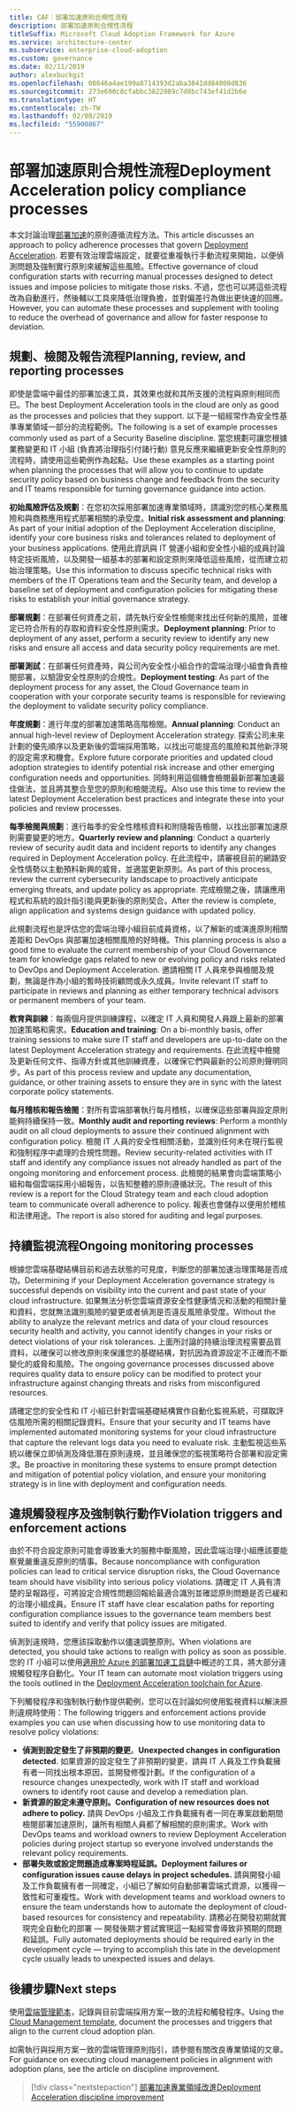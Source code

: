 ```yaml
---
title: CAF：部署加速原則合規性流程
description: 部署加速原則合規性流程
titleSuffix: Microsoft Cloud Adoption Framework for Azure
ms.service: architecture-center
ms.subservice: enterprise-cloud-adoption
ms.custom: governance
ms.date: 02/11/2019
author: alexbuckgit
ms.openlocfilehash: 08046a4ae199a8714393d2aba3841dd84008d836
ms.sourcegitcommit: 273e690c0cfabbc3822089c7d8bc743ef41d2b6e
ms.translationtype: HT
ms.contentlocale: zh-TW
ms.lasthandoff: 02/08/2019
ms.locfileid: "55900867"
---
```

# <a name="deployment-acceleration-policy-compliance-processes"></a><span data-ttu-id="3eb23-103">部署加速原則合規性流程</span><span class="sxs-lookup"><span data-stu-id="3eb23-103">Deployment Acceleration policy compliance processes</span></span>

<span data-ttu-id="3eb23-104">本文討論治理[部署加速](./overview.md)的原則遵循流程方法。</span><span class="sxs-lookup"><span data-stu-id="3eb23-104">This article discusses an approach to policy adherence processes that govern [Deployment Acceleration](./overview.md).</span></span> <span data-ttu-id="3eb23-105">若要有效治理雲端設定，就要從重複執行手動流程來開始，以便偵測問題及強制實行原則來緩解這些風險。</span><span class="sxs-lookup"><span data-stu-id="3eb23-105">Effective governance of cloud configuration starts with recurring manual processes designed to detect issues and impose policies to mitigate those risks.</span></span> <span data-ttu-id="3eb23-106">不過，您也可以將這些流程改為自動進行，然後輔以工具來降低治理負擔，並對偏差行為做出更快速的回應。</span><span class="sxs-lookup"><span data-stu-id="3eb23-106">However, you can automate these processes and supplement with tooling to reduce the overhead of governance and allow for faster response to deviation.</span></span>

## <a name="planning-review-and-reporting-processes"></a><span data-ttu-id="3eb23-107">規劃、檢閱及報告流程</span><span class="sxs-lookup"><span data-stu-id="3eb23-107">Planning, review, and reporting processes</span></span>

<span data-ttu-id="3eb23-108">即使是雲端中最佳的部署加速工具，其效果也就和其所支援的流程與原則相同而已。</span><span class="sxs-lookup"><span data-stu-id="3eb23-108">The best Deployment Acceleration tools in the cloud are only as good as the processes and policies that they support.</span></span> <span data-ttu-id="3eb23-109">以下是一組經常作為安全性基準專業領域一部分的流程範例。</span><span class="sxs-lookup"><span data-stu-id="3eb23-109">The following is a set of example processes commonly used as part of a Security Baseline discipline.</span></span> <span data-ttu-id="3eb23-110">當您規劃可讓您根據業務變更和 IT 小組 (負責將治理指引付諸行動) 意見反應來繼續更新安全性原則的流程時，請使用這些範例作為起點。</span><span class="sxs-lookup"><span data-stu-id="3eb23-110">Use these examples as a starting point when planning the processes that will allow you to continue to update security policy based on business change and feedback from the security and IT teams responsible for turning governance guidance into action.</span></span>

<span data-ttu-id="3eb23-111">**初始風險評估及規劃**：在您初次採用部署加速專業領域時，請識別您的核心業務風險和與商務應用程式部署相關的承受度。</span><span class="sxs-lookup"><span data-stu-id="3eb23-111">**Initial risk assessment and planning**: As part of your initial adoption of the Deployment Acceleration discipline, identify your core business risks and tolerances related to deployment of your business applications.</span></span> <span data-ttu-id="3eb23-112">使用此資訊與 IT 營運小組和安全性小組的成員討論特定技術風險，以及開發一組基本的部署和設定原則來降低這些風險，從而建立初始治理策略。</span><span class="sxs-lookup"><span data-stu-id="3eb23-112">Use this information to discuss specific technical risks with members of the IT Operations team and the Security team, and develop a baseline set of deployment and configuration policies for mitigating these risks to establish your initial governance strategy.</span></span>

<span data-ttu-id="3eb23-113">**部署規劃**：在部署任何資產之前，請先執行安全性檢閱來找出任何新的風險，並確定已符合所有的存取和資料安全性原則需求。</span><span class="sxs-lookup"><span data-stu-id="3eb23-113">**Deployment planning**: Prior to deployment of any asset, perform a security review to identify any new risks and ensure all access and data security policy requirements are met.</span></span>

<span data-ttu-id="3eb23-114">**部署測試**：在部署任何資產時，與公司內安全性小組合作的雲端治理小組會負責檢閱部署，以驗證安全性原則的合規性。</span><span class="sxs-lookup"><span data-stu-id="3eb23-114">**Deployment testing**: As part of the deployment process for any asset, the Cloud Governance team in cooperation with your corporate security teams is responsible for reviewing the deployment to validate security policy compliance.</span></span>

<span data-ttu-id="3eb23-115">**年度規劃**：進行年度的部署加速策略高階檢閱。</span><span class="sxs-lookup"><span data-stu-id="3eb23-115">**Annual planning**: Conduct an annual high-level review of Deployment Acceleration strategy.</span></span> <span data-ttu-id="3eb23-116">探索公司未來計劃的優先順序以及更新後的雲端採用策略，以找出可能提高的風險和其他新浮現的設定需求和機會。</span><span class="sxs-lookup"><span data-stu-id="3eb23-116">Explore future corporate priorities and updated cloud adoption strategies to identify potential risk increase and other emerging configuration needs and opportunities.</span></span> <span data-ttu-id="3eb23-117">同時利用這個機會檢閱最新部署加速最佳做法，並且將其整合至您的原則和檢閱流程。</span><span class="sxs-lookup"><span data-stu-id="3eb23-117">Also use this time to review the latest Deployment Acceleration best practices and integrate these into your policies and review processes.</span></span>

<span data-ttu-id="3eb23-118">**每季檢閱與規劃**：進行每季的安全性稽核資料和附隨報告檢閱，以找出部署加速原則需要變更的地方。</span><span class="sxs-lookup"><span data-stu-id="3eb23-118">**Quarterly review and planning**: Conduct a quarterly review of security audit data and incident reports to identify any changes required in Deployment Acceleration policy.</span></span> <span data-ttu-id="3eb23-119">在此流程中，請審視目前的網路安全性情勢以主動預料新興的威脅，並適當更新原則。</span><span class="sxs-lookup"><span data-stu-id="3eb23-119">As part of this process, review the current cybersecurity landscape to proactively anticipate emerging threats, and update policy as appropriate.</span></span> <span data-ttu-id="3eb23-120">完成檢閱之後，請讓應用程式和系統的設計指引能與更新後的原則契合。</span><span class="sxs-lookup"><span data-stu-id="3eb23-120">After the review is complete, align application and systems design guidance with updated policy.</span></span>

<span data-ttu-id="3eb23-121">此規劃流程也是評估您的雲端治理小組目前成員資格，以了解新的或演進原則相關差距和 DevOps 與部署加速相關風險的好時機。</span><span class="sxs-lookup"><span data-stu-id="3eb23-121">This planning process is also a good time to evaluate the current membership of your Cloud Governance team for knowledge gaps related to new or evolving policy and risks related to DevOps and Deployment Acceleration.</span></span> <span data-ttu-id="3eb23-122">邀請相關 IT 人員來參與檢閱及規劃，無論是作為小組的暫時技術顧問或永久成員。</span><span class="sxs-lookup"><span data-stu-id="3eb23-122">Invite relevant IT staff to participate in reviews and planning as either temporary technical advisors or permanent members of your team.</span></span>

<span data-ttu-id="3eb23-123">**教育與訓練**：每兩個月提供訓練課程，以確定 IT 人員和開發人員跟上最新的部署加速策略和需求。</span><span class="sxs-lookup"><span data-stu-id="3eb23-123">**Education and training**: On a bi-monthly basis, offer training sessions to make sure IT staff and developers are up-to-date on the latest Deployment Acceleration strategy and requirements.</span></span> <span data-ttu-id="3eb23-124">在此流程中檢閱及更新任何文件、指導方針或其他訓練資產，以確保它們與最新的公司原則聲明同步。</span><span class="sxs-lookup"><span data-stu-id="3eb23-124">As part of this process review and update any documentation, guidance, or other training assets to ensure they are in sync with the latest corporate policy statements.</span></span>

<span data-ttu-id="3eb23-125">**每月稽核和報告檢閱**：對所有雲端部署執行每月稽核，以確保這些部署與設定原則能夠持續保持一致。</span><span class="sxs-lookup"><span data-stu-id="3eb23-125">**Monthly audit and reporting reviews**: Perform a monthly audit on all cloud deployments to assure their continued alignment with configuration policy.</span></span> <span data-ttu-id="3eb23-126">檢閱 IT 人員的安全性相關活動，並識別任何未在現行監視和強制程序中處理的合規性問題。</span><span class="sxs-lookup"><span data-stu-id="3eb23-126">Review security-related activities with IT staff and identify any compliance issues not already handled as part of the ongoing monitoring and enforcement process.</span></span> <span data-ttu-id="3eb23-127">此檢閱的結果會向雲端策略小組和每個雲端採用小組報告，以告知整體的原則遵循狀況。</span><span class="sxs-lookup"><span data-stu-id="3eb23-127">The result of this review is a report for the Cloud Strategy team and each cloud adoption team to communicate overall adherence to policy.</span></span> <span data-ttu-id="3eb23-128">報表也會儲存以便用於稽核和法律用途。</span><span class="sxs-lookup"><span data-stu-id="3eb23-128">The report is also stored for auditing and legal purposes.</span></span>

## <a name="ongoing-monitoring-processes"></a><span data-ttu-id="3eb23-129">持續監視流程</span><span class="sxs-lookup"><span data-stu-id="3eb23-129">Ongoing monitoring processes</span></span>

<span data-ttu-id="3eb23-130">根據您雲端基礎結構目前和過去狀態的可見度，判斷您的部署加速治理策略是否成功。</span><span class="sxs-lookup"><span data-stu-id="3eb23-130">Determining if your Deployment Acceleration governance strategy is successful depends on visibility into the current and past state of your cloud infrastructure.</span></span> <span data-ttu-id="3eb23-131">如果無法分析您雲端資源安全性健康情況和活動的相關計量和資料，您就無法識別風險的變更或者偵測是否違反風險承受度。</span><span class="sxs-lookup"><span data-stu-id="3eb23-131">Without the ability to analyze the relevant metrics and data of your cloud resources security health and activity, you cannot identify changes in your risks or detect violations of your risk tolerances.</span></span> <span data-ttu-id="3eb23-132">上面所討論的持續治理流程需要品質資料，以確保可以修改原則來保護您的基礎結構，對抗因為資源設定不正確而不斷變化的威脅和風險。</span><span class="sxs-lookup"><span data-stu-id="3eb23-132">The ongoing governance processes discussed above requires quality data to ensure policy can be modified to protect your infrastructure against changing threats and risks from misconfigured resources.</span></span>

<span data-ttu-id="3eb23-133">請確定您的安全性和 IT 小組已針對雲端基礎結構實作自動化監視系統，可擷取評估風險所需的相關記錄資料。</span><span class="sxs-lookup"><span data-stu-id="3eb23-133">Ensure that your security and IT teams have implemented automated monitoring systems for your cloud infrastructure that capture the relevant logs data you need to evaluate risk.</span></span> <span data-ttu-id="3eb23-134">主動監視這些系統以確保立即偵測及降低潛在原則違規，並且確保您的監視策略符合部署和設定需求。</span><span class="sxs-lookup"><span data-stu-id="3eb23-134">Be proactive in monitoring these systems to ensure prompt detection and mitigation of potential policy violation, and ensure your monitoring strategy is in line with deployment and configuration needs.</span></span>

## <a name="violation-triggers-and-enforcement-actions"></a><span data-ttu-id="3eb23-135">違規觸發程序及強制執行動作</span><span class="sxs-lookup"><span data-stu-id="3eb23-135">Violation triggers and enforcement actions</span></span>

<span data-ttu-id="3eb23-136">由於不符合設定原則可能會導致重大的服務中斷風險，因此雲端治理小組應該要能察覺嚴重違反原則的情事。</span><span class="sxs-lookup"><span data-stu-id="3eb23-136">Because noncompliance with configuration policies can lead to critical service disruption risks, the Cloud Governance team should have visibility into serious policy violations.</span></span> <span data-ttu-id="3eb23-137">請確定 IT 人員有清楚的呈報路徑，可將設定合規性問題回報給最適合識別並確認原則問題是否已緩和的治理小組成員。</span><span class="sxs-lookup"><span data-stu-id="3eb23-137">Ensure IT staff have clear escalation paths for reporting configuration compliance issues to the governance team members best suited to identify and verify that policy issues are mitigated.</span></span>  

<span data-ttu-id="3eb23-138">偵測到違規時，您應該採取動作以儘速調整原則。</span><span class="sxs-lookup"><span data-stu-id="3eb23-138">When violations are detected, you should take actions to realign with policy as soon as possible.</span></span> <span data-ttu-id="3eb23-139">您的 IT 小組可以使用[適用於 Azure 的部署加速工具鏈](toolchain.md)中概述的工具，將大部分違規觸發程序自動化。</span><span class="sxs-lookup"><span data-stu-id="3eb23-139">Your IT team can automate most violation triggers using the tools outlined in the [Deployment Acceleration toolchain for Azure](toolchain.md).</span></span>

<span data-ttu-id="3eb23-140">下列觸發程序和強制執行動作提供範例，您可以在討論如何使用監視資料以解決原則違規時使用：</span><span class="sxs-lookup"><span data-stu-id="3eb23-140">The following triggers and enforcement actions provide examples you can use when discussing how to use monitoring data to resolve policy violations:</span></span>

- <span data-ttu-id="3eb23-141">**偵測到設定發生了非預期的變更**。</span><span class="sxs-lookup"><span data-stu-id="3eb23-141">**Unexpected changes in configuration detected**.</span></span> <span data-ttu-id="3eb23-142">如果資源的設定發生了非預期的變更，請與 IT 人員及工作負載擁有者一同找出根本原因，並開發修復計劃。</span><span class="sxs-lookup"><span data-stu-id="3eb23-142">If the configuration of a resource changes unexpectedly, work with IT staff and workload owners to identify root cause and develop a remediation plan.</span></span>
- <span data-ttu-id="3eb23-143">**新資源的設定未遵守原則。**</span><span class="sxs-lookup"><span data-stu-id="3eb23-143">**Configuration of new resources does not adhere to policy.**</span></span> <span data-ttu-id="3eb23-144">請與 DevOps 小組及工作負載擁有者一同在專案啟動期間檢閱部署加速原則，讓所有相關人員都了解相關的原則需求。</span><span class="sxs-lookup"><span data-stu-id="3eb23-144">Work with DevOps teams and workload owners to review Deployment Acceleration policies during project startup so everyone involved understands the relevant policy requirements.</span></span>
- <span data-ttu-id="3eb23-145">**部署失敗或設定問題造成專案時程延誤。**</span><span class="sxs-lookup"><span data-stu-id="3eb23-145">**Deployment failures or configuration issues cause delays in project schedules.**</span></span> <span data-ttu-id="3eb23-146">請與開發小組及工作負載擁有者一同確定，小組已了解如何自動部署雲端式資源，以獲得一致性和可重複性。</span><span class="sxs-lookup"><span data-stu-id="3eb23-146">Work with development teams and workload owners to ensure the team understands how to automate the deployment of cloud-based resources for consistency and repeatability.</span></span> <span data-ttu-id="3eb23-147">請務必在開發初期就實現完全自動化的部署 &mdash; 開發後期才嘗試實現這一點經常會導致非預期的問題和延誤。</span><span class="sxs-lookup"><span data-stu-id="3eb23-147">Fully automated deployments should be required early in the development cycle &mdash; trying to accomplish this late in the development cycle usually leads to unexpected issues and delays.</span></span>

## <a name="next-steps"></a><span data-ttu-id="3eb23-148">後續步驟</span><span class="sxs-lookup"><span data-stu-id="3eb23-148">Next steps</span></span>

<span data-ttu-id="3eb23-149">使用[雲端管理範本](./template.md)，記錄與目前雲端採用方案一致的流程和觸發程序。</span><span class="sxs-lookup"><span data-stu-id="3eb23-149">Using the [Cloud Management template](./template.md), document the processes and triggers that align to the current cloud adoption plan.</span></span>

<span data-ttu-id="3eb23-150">如需執行與採用方案一致的雲端管理原則指引，請參閱有關改良專業領域的文章。</span><span class="sxs-lookup"><span data-stu-id="3eb23-150">For guidance on executing cloud management policies in alignment with adoption plans, see the article on discipline improvement.</span></span>

> [!div class="nextstepaction"]
> [<span data-ttu-id="3eb23-151">部署加速專業領域改進</span><span class="sxs-lookup"><span data-stu-id="3eb23-151">Deployment Acceleration discipline improvement</span></span>](./discipline-improvement.md)
